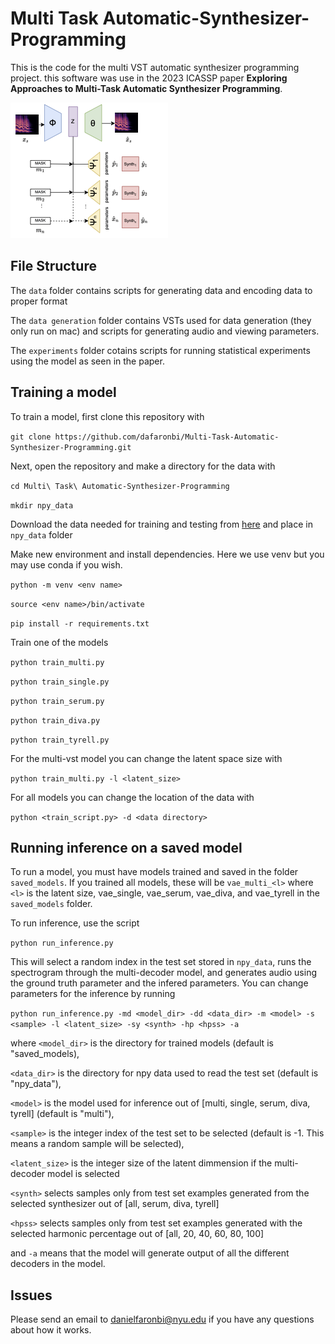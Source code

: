 # Multi Task Automatic-Synthesizer-Programming
This is the code for the multi VST automatic synthesizer programming project. this software was use in the 2023 ICASSP paper **Exploring Approaches to Multi-Task Automatic Synthesizer Programming**.

![Multi-Task ASP Diagram](asp-main-diagram.png)

## File Structure

The `data` folder contains scripts for generating data and encoding data to proper format

The `data generation` folder contains VSTs used for data generation (they only run on mac) and scripts for generating audio and viewing parameters.

The `experiments` folder cotains scripts for running statistical experiments using the model as seen in the paper.

## Training a model

To train a model, first clone this repository with

`git clone https://github.com/dafaronbi/Multi-Task-Automatic-Synthesizer-Programming.git`

Next, open the repository and make a directory for the data with 

`cd Multi\ Task\ Automatic-Synthesizer-Programming`

`mkdir npy_data`

Download the data needed for training and testing from [here](https://zenodo.org/record/7686668#.ZAET5ezMJhE) and place in `npy_data` folder

Make new environment and install dependencies. Here we use venv but you may use conda if you wish.

`python -m venv <env name>`

`source <env name>/bin/activate`

`pip install -r requirements.txt`

Train one of the models

`python train_multi.py`

`python train_single.py`

`python train_serum.py`

`python train_diva.py`

`python train_tyrell.py`

For the multi-vst model you can change the latent space size with 

`python train_multi.py -l <latent_size>`

For all models you can change the location of the data with

`python <train_script.py> -d <data directory>`

## Running inference on a saved model

To run a model, you must have models trained and saved in the folder `saved_models`. If you trained all models, these will be `vae_multi_<l>` where `<l>` is the latent size, vae_single, vae_serum, vae_diva, and vae_tyrell in the `saved_models` folder.

To run inference, use the script

`python run_inference.py`

This will select a random index in the test set stored in `npy_data`, runs the spectrogram through the multi-decoder model, and generates audio using the ground truth parameter and the infered parameters. You can change parameters for the inference by running

`python run_inference.py -md <model_dir> -dd <data_dir> -m <model> -s <sample> -l <latent_size> -sy <synth> -hp <hpss> -a`

where `<model_dir>` is the directory for trained models (default is "saved_models),

`<data_dir>` is the directory for npy data used to read the test set (default is "npy_data"),

`<model>` is the model used for inference out of [multi, single, serum, diva, tyrell] (default is "multi"),

`<sample>` is the integer index of the test set to be selected (default is -1. This means a random sample will be selected),

`<latent_size>` is the integer size of the latent dimmension if the multi-decoder model is selected

`<synth>` selects samples only from test set examples generated from the selected synthesizer out of [all, serum, diva, tyrell]

`<hpss>` selects samples only from test set examples generated with the selected harmonic percentage out of [all, 20, 40, 60, 80, 100]

and `-a` means that the model will generate output of all the different decoders in the model.

## Issues

Please send an email to danielfaronbi@nyu.edu if you have any questions about how it works.

